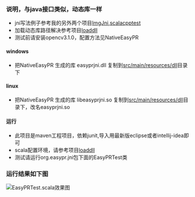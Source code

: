 ### 说明，与java接口类似，动态库一样
- jni写法例子参考我的另外两个项目[ImgJni][1],[scalacpptest][2]
- 加载动态库路径解决参考项目[loaddll][3]
- 测试前请安装opencv3.1.0，配置方法见NativeEasyPR

#### windows
- 把NativeEasyPR 生成的库 easyprjni.dll 复制到[src/main/resources/dll](src/main/resources/dll)目录下

#### linux 
- 把NativeEasyPR 生成的库 libeasyprjni.so 复制到[src/main/resources/dll](src/main/resources/dll)目录下，改名easyprjni.so

#### 运行
- 此项目是maven工程项目，依赖junit,导入用最新版eclipse或者intellij-idea即可
- scala配置环境，请参考项目[loaddll][3]
- 测试请运行org.easypr.jni包下面的EasyPRTest类

### 运行结果如下图
![EasyPRTest.scala效果图](shows.png)

[1]: https://git.oschina.net/smirkcat/ImgJni.git
[2]: https://git.oschina.net/smirkcat/scalacpptest.git
[3]: https://git.oschina.net/smirkcat/loaddll.git